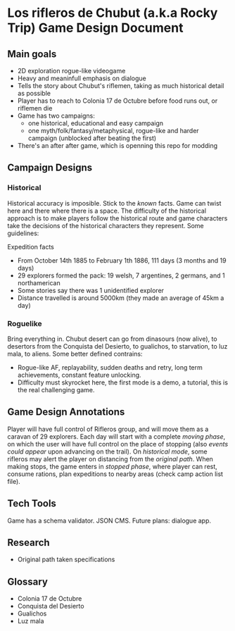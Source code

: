 Los rifleros de Chubut (a.k.a Rocky Trip) Game Design Document
==============================================================

## Main goals

- 2D exploration rogue-like videogame
- Heavy and meaninfull emphasis on dialogue
- Tells the story about Chubut's riflemen, taking as much historical detail as possible
- Player has to reach to Colonia 17 de Octubre before food runs out, or riflemen die
- Game has two campaigns: 
    - one historical, educational and easy campaign 
    - one myth/folk/fantasy/metaphysical, rogue-like and harder campaign (unblocked after beating the first)
- There's an after after game, which is openning this repo for modding

## Campaign Designs

### Historical
Historical accuracy is imposible. Stick to the _known_ facts. Game can twist here and there where there is a space. The difficulty of the historical approach is to make players follow the historical route and game characters take the decisions of the historical characters they represent. Some guidelines:

Expedition facts
- From October 14th 1885 to February 1th 1886, 111 days (3 months and 19 days)
- 29 explorers formed the pack: 19 welsh, 7 argentines, 2 germans, and 1 northamerican
- Some stories say there was 1 unidentified explorer
- Distance travelled is around 5000km (they made an average of 45km a day)

### Roguelike
Bring everything in. Chubut desert can go from dinasours (now alive), to desertors from the Conquista del Desierto, to gualichos, to starvation, to luz mala, to aliens. Some better defined contrains:
- Rogue-like AF, replayability, sudden deaths and retry, long term achievements, constant feature unlocking.
- Difficulty must skyrocket here, the first mode is a demo, a tutorial, this is the real challenging game.

## Game Design Annotations
Player will have full control of Rifleros group, and will move them as a caravan of 29 explorers. Each day will start with a complete *moving phase*, on
which the user will have full control on the place of stopping (also _events could appear_ upon advancing on the trail). On *historical mode*, some rifleros
may alert the player on distancing from the _original path_. When making stops, the game enters in *stopped phase*, where player can rest, consume rations, plan expeditions to nearby areas (check camp action list file).

## Tech Tools
Game has a schema validator. JSON CMS. Future plans: dialogue app.

## Research
- Original path taken specifications

## Glossary
- Colonia 17 de Octubre
- Conquista del Desierto
- Gualichos
- Luz mala